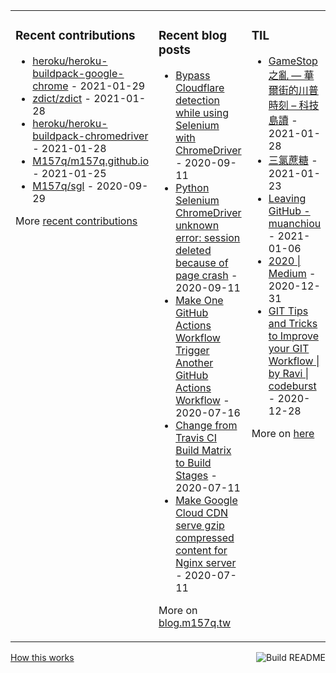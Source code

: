 <table><tr><td valign="top">

### Recent contributions
<!-- recent_contributions starts -->
* [heroku/heroku-buildpack-google-chrome](https://github.com/heroku/heroku-buildpack-google-chrome) - 2021-01-29
* [zdict/zdict](https://github.com/zdict/zdict) - 2021-01-28
* [heroku/heroku-buildpack-chromedriver](https://github.com/heroku/heroku-buildpack-chromedriver) - 2021-01-28
* [M157q/m157q.github.io](https://github.com/M157q/m157q.github.io) - 2021-01-25
* [M157q/sgl](https://github.com/M157q/sgl) - 2020-09-29
<!-- recent_contributions ends -->
More [recent contributions](https://github.com/M157q/M157q/blob/main/recent_contributions.md)
</td><td valign="top">

### Recent blog posts
<!-- blog starts -->
* [Bypass Cloudflare detection while using Selenium with ChromeDriver](https://blog.m157q.tw/posts/2020/09/11/bypass-cloudflare-detection-while-using-selenium-with-chromedriver/) - 2020-09-11
* [Python Selenium ChromeDriver unknown error: session deleted because of page crash](https://blog.m157q.tw/posts/2020/09/11/python-selenium-chromedriver-unknown-error-session-deleted-because-of-page-crash/) - 2020-09-11
* [Make One GitHub Actions Workflow Trigger Another GitHub Actions Workflow](https://blog.m157q.tw/posts/2020/07/16/make-one-github-actions-workflow-trigger-another-github-actions-workflow/) - 2020-07-16
* [Change from Travis CI Build Matrix to Build Stages](https://blog.m157q.tw/posts/2020/07/11/change-from-travis-ci-build-matrix-to-build-stages/) - 2020-07-11
* [Make Google Cloud CDN serve gzip compressed content for Nginx server](https://blog.m157q.tw/posts/2020/07/11/make-google-cloud-cdn-serve-gzip-compressed-content-for-nginx-server/) - 2020-07-11
<!-- blog ends -->
More on [blog.m157q.tw](https://blog.m157q.tw/)
</td><td valign="top">

### TIL
<!-- tils starts -->
* [GameStop 之亂 — 華爾街的川普時刻 – 科技島讀](https://github.com/M157q/m157q.github.io/issues/1247) - 2021-01-28
* [三氯蔗糖](https://github.com/M157q/m157q.github.io/issues/1246) - 2021-01-23
* [Leaving GitHub - muanchiou](https://github.com/M157q/m157q.github.io/issues/1245) - 2021-01-06
* [2020 | Medium](https://github.com/M157q/m157q.github.io/issues/1244) - 2020-12-31
* [GIT Tips and Tricks to Improve your GIT Workflow | by Ravi | codeburst](https://github.com/M157q/m157q.github.io/issues/1243) - 2020-12-28
<!-- tils ends -->
More on [here](https://github.com/M157q/m157q.github.io/issues?q=is%3Aissue+is%3Aopen+sort%3Aupdated-desc)
</td></tr></table>

<a href="https://github.com/M157q/M157q/actions"><img src="https://github.com/M157q/M157q/workflows/Build%20README/badge.svg" align="right" alt="Build README"></a> <a href="https://simonwillison.net/2020/Jul/10/self-updating-profile-readme/">How this works</a>

